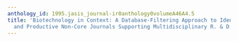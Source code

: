 ```yaml
---
anthology_id: 1995.jasis_journal-ir0anthology0volumeA46A4.5
title: 'Biotechnology in Context: A Database-Filtering Approach to Identifying Core
  and Productive Non-Core Journals Supporting Multidisciplinary R. & D'
---
```

